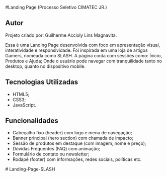 #Landing Page (Processo Seletivo CIMATEC JR.)

## Autor

Projeto criado por: Guilherme Accioly Lins Magnavita.

Essa é uma Landing Page desenvolvida com foco em apresentação visual, interatividade e responsividade. Foi inspirada em uma loja de artigos Gamers, nomeada como SLASH. A página conta com sessões como: Ínicio, Produtos e Ajuda; Onde o usuário pode navegar com tranquilidade tanto no desktop, quanto no dispositivo mobile.

## Tecnologias Utilizadas

- HTML5;
- CSS3;
- JavaScript.

## Funcionalidades

- Cabeçalho fixo (header) com logo e menu de navegação;
- Banner principal (hero section) com chamada de impacto;
- Sessão de produtos em destaque (com imagem, nome e preço);
- Dúvidas Frequentes (FAQ) com animação;
- Formulário de contato ou newsletter;
- Rodapé (footer) com informações, redes sociais, políticas etc.

#   L a n d i n g - P a g e - S L A S H  
 